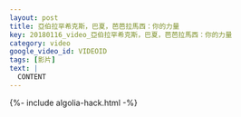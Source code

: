 ```yaml
---
layout: post
title: 亞伯拉罕希克斯，巴夏，芭芭拉馬西：你的力量
key: 20180116_video_亞伯拉罕希克斯，巴夏，芭芭拉馬西：你的力量
category: video
google_video_id: VIDEOID
tags: [影片]
text: |
  CONTENT
---
```


{%- include algolia-hack.html -%}
